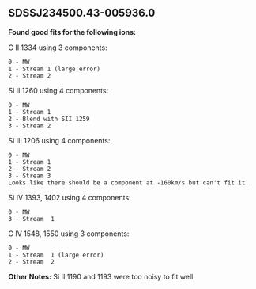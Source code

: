 ## SDSSJ234500.43-005936.0

**Found good fits for the following ions:**

C II 1334 using 3 components:
``` 
0 - MW
1 - Stream 1 (large error)
2 - Stream 2
```

Si II 1260 using 4 components:
```
0 - MW
1 - Stream 1
2 - Blend with SII 1259
3 - Stream 2
```
Si III 1206 using 4 components:
```
0 - MW
1 - Stream 1
2 - Stream 2
3 - Stream 3
Looks like there should be a component at -160km/s but can't fit it.
```
Si IV 1393, 1402 using 4 components:
```
0 - MW
3 - Stream  1
```
C IV 1548, 1550 using 3 components:
```
0 - MW
1 - Stream  1 (large error)
2 - Stream  2
```

**Other Notes:**
Si II 1190 and 1193 were too noisy to fit well